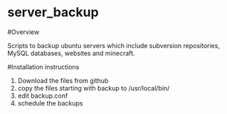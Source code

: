 server_backup
=============

#Overview

Scripts to backup ubuntu servers which include subversion repositories, MySQL databases, websites and minecraft.

#Installation instructions

1. Download the files from github
2. copy the files starting with backup to /usr/local/bin/
3. edit backup.conf
4. schedule the backups
